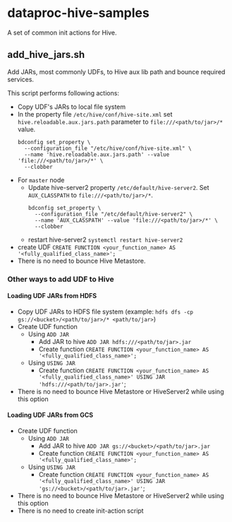 # dataproc-hive-samples
A set of common init actions for Hive. 

## add_hive_jars.sh
Add JARs, most commonly UDFs, to Hive aux lib path and bounce required services.

This script performs following actions:
- Copy UDF's JARs to local file system
- In the property file `/etc/hive/conf/hive-site.xml` set `hive.reloadable.aux.jars.path` parameter to `file:///<path/to/jar>/*` value.
    ```    
    bdconfig set_property \
      --configuration_file "/etc/hive/conf/hive-site.xml" \
      --name 'hive.reloadable.aux.jars.path' --value 'file:///<path/to/jar>/*' \
      --clobber
    ```
- For `master` node
  - Update hive-server2 property `/etc/default/hive-server2`. Set `AUX_CLASSPATH` to `file:///<path/to/jar>/*`.
    ``` 
    bdconfig set_property \
      --configuration_file "/etc/default/hive-server2" \
      --name 'AUX_CLASSPATH' --value 'file:///<path/to/jar>/*' \
      --clobber
    ```
  - restart hive-server2 `systemctl restart hive-server2`
- create UDF `CREATE FUNCTION <your_function_name> AS '<fully_qualified_class_name>';`
- There is no need to bounce Hive Metastore.

### Other ways to add UDF to Hive
#### Loading UDF JARs from HDFS
- Copy UDF JARs to HDFS file system (example: `hdfs dfs -cp gs://<bucket>/<path/to/jar>/* <path/to/jar>`)
- Create UDF function
  - Using `ADD JAR`
    - Add JAR to hive `ADD JAR hdfs:///<path/to/jar>.jar`
    - Create function `CREATE FUNCTION <your_function_name> AS '<fully_qualified_class_name>';`
  - Using `USING JAR`
    - Create function `CREATE FUNCTION <your_function_name> AS '<fully_qualified_class_name>' USING JAR 'hdfs:///<path/to/jar>.jar'`;
- There is no need to bounce Hive Metastore or HiveServer2 while using this option

#### Loading UDF JARs from GCS
- Create UDF function
  - Using `ADD JAR`
    - Add JAR to hive `ADD JAR gs://<bucket>/<path/to/jar>.jar`
    - Create function `CREATE FUNCTION <your_function_name> AS '<fully_qualified_class_name>';`
  - Using `USING JAR`
    - Create function `CREATE FUNCTION <your_function_name> AS
                        '<fully_qualified_class_name>' USING JAR
                        'gs://<bucket>/<path/to/jar>.jar'`;
- There is no need to bounce Hive Metastore or HiveServer2 while using this option
- There is no need to create init-action script
